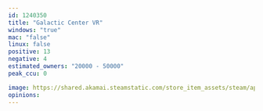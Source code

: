 ```yaml
---
id: 1240350
title: "Galactic Center VR"
windows: "true"
mac: "false"
linux: false
positive: 13
negative: 4
estimated_owners: "20000 - 50000"
peak_ccu: 0

image: https://shared.akamai.steamstatic.com/store_item_assets/steam/apps/1240350/header.jpg?t=1593627805
opinions:
---
```

